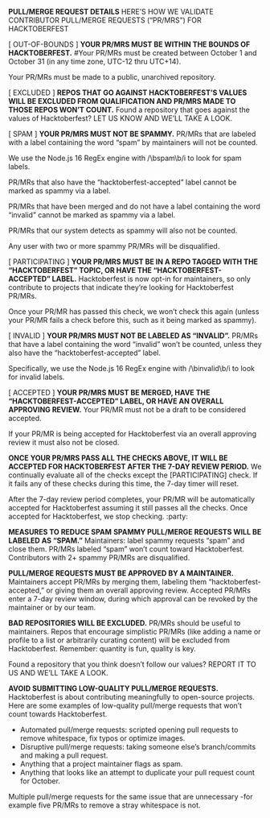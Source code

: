 **PULL/MERGE REQUEST DETAILS**
HERE’S HOW WE VALIDATE CONTRIBUTOR PULL/MERGE REQUESTS (“PR/MRS”) FOR HACKTOBERFEST

[ OUT-OF-BOUNDS ]
**YOUR PR/MRS MUST BE WITHIN THE BOUNDS OF HACKTOBERFEST.**
#Your PR/MRs must be created between October 1 and October 31 (in any time zone, UTC-12 thru UTC+14).

Your PR/MRs must be made to a public, unarchived repository.

[ EXCLUDED ]
**REPOS THAT GO AGAINST HACKTOBERFEST’S VALUES WILL BE EXCLUDED FROM QUALIFICATION AND PR/MRS MADE TO THOSE REPOS WON’T COUNT.**
Found a repository that goes against the values of Hacktoberfest? LET US KNOW AND WE’LL TAKE A LOOK.

[ SPAM ]
**YOUR PR/MRS MUST NOT BE SPAMMY.**
PR/MRs that are labeled with a label containing the word “spam” by maintainers will not be counted.

We use the Node.js 16 RegEx engine with /\bspam\b/i to look for spam labels.

PR/MRs that also have the “hacktoberfest-accepted” label cannot be marked as spammy via a label.

PR/MRs that have been merged and do not have a label containing the word “invalid” cannot be marked as spammy via a label.

PR/MRs that our system detects as spammy will also not be counted.

Any user with two or more spammy PR/MRs will be disqualified.

[ PARTICIPATING ]
**YOUR PR/MRS MUST BE IN A REPO TAGGED WITH THE “HACKTOBERFEST” TOPIC, OR HAVE THE “HACKTOBERFEST-ACCEPTED” LABEL.**
Hacktoberfest is now opt-in for maintainers, so only contribute to projects that indicate they’re looking for Hacktoberfest PR/MRs.

Once your PR/MR has passed this check, we won’t check this again (unless your PR/MR fails a check before this, such as it being marked as spammy).

[ INVALID ]
**YOUR PR/MRS MUST NOT BE LABELED AS “INVALID”.**
PR/MRs that have a label containing the word “invalid” won’t be counted, unless they also have the “hacktoberfest-accepted” label.

Specifically, we use the Node.js 16 RegEx engine with /\binvalid\b/i to look for invalid labels.

[ ACCEPTED ]
**YOUR PR/MRS MUST BE MERGED, HAVE THE “HACKTOBERFEST-ACCEPTED” LABEL, OR HAVE AN OVERALL APPROVING REVIEW.**
Your PR/MR must not be a draft to be considered accepted.

If your PR/MR is being accepted for Hacktoberfest via an overall approving review it must also not be closed.

**ONCE YOUR PR/MRS PASS ALL THE CHECKS ABOVE, IT WILL BE ACCEPTED FOR HACKTOBERFEST AFTER THE 7-DAY REVIEW PERIOD.**
We continually evaluate all of the checks except the [PARTICIPATING] check. If it fails any of these checks during this time, the 7-day timer will reset.

After the 7-day review period completes, your PR/MR will be automatically accepted for Hacktoberfest assuming it still passes all the checks. Once accepted for Hacktoberfest, we stop checking. :party:



**MEASURES TO REDUCE SPAM**
**SPAMMY PULL/MERGE REQUESTS WILL BE LABELED AS “SPAM.”**
Maintainers: label spammy requests “spam” and close them. PR/MRs labeled “spam” won’t count toward Hacktoberfest. Contributors with 2+ spammy PR/MRs are disqualified.

**PULL/MERGE REQUESTS MUST BE APPROVED BY A MAINTAINER.**
Maintainers accept PR/MRs by merging them, labeling them “hacktoberfest-accepted,” or giving them an overall approving review. Accepted PR/MRs enter a 7-day review window, during which approval can be revoked by the maintainer or by our team.

**BAD REPOSITORIES WILL BE EXCLUDED.**
PR/MRs should be useful to maintainers. Repos that encourage simplistic PR/MRs (like adding a name or profile to a list or arbitrarily curating content) will be excluded from Hacktoberfest. Remember: quantity is fun, quality is key.

Found a repository that you think doesn’t follow our values? 
REPORT IT TO US AND WE’LL TAKE A LOOK.

**AVOID SUBMITTING LOW-QUALITY PULL/MERGE REQUESTS.**
Hacktoberfest is about contributing meaningfully to open-source projects. Here are some examples of low-quality pull/merge requests that won’t count towards Hacktoberfest.

- Automated pull/merge requests: scripted opening pull requests to remove whitespace, fix typos or optimize images.
- Disruptive pull/merge requests: taking someone else’s branch/commits and making a pull request.
- Anything that a project maintainer flags as spam.
- Anything that looks like an attempt to duplicate your pull request count for October.

Multiple pull/merge requests for the same issue that are unnecessary -for example five PR/MRs to remove a stray whitespace is not.
